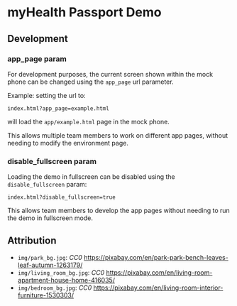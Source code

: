 # myHealth Passport Demo

## Development

### app_page param

For development purposes, the current screen shown within the mock phone can be changed using the `app_page` url parameter.

Example: setting the url to:

```
index.html?app_page=example.html
```

will load the `app/example.html` page in the mock phone.

This allows multiple team members to work on different app pages, without needing to modify the environment page.

### disable_fullscreen param

Loading the demo in fullscreen can be disabled using the `disable_fullscreen` param:

```
index.html?disable_fullscreen=true
```

This allows team members to develop the app pages without needing to run the demo in fullscreen mode.

## Attribution

* `img/park_bg.jpg`: *CC0* https://pixabay.com/en/park-park-bench-leaves-leaf-autumn-1263179/
* `img/living_room_bg.jpg`: *CC0* https://pixabay.com/en/living-room-apartment-house-home-416035/
* `img/bedroom_bg.jpg`: *CC0* https://pixabay.com/en/living-room-interior-furniture-1530303/
